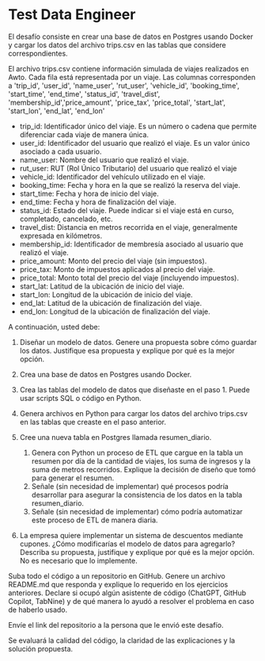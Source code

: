 # Test Data Engineer

El desafío consiste en crear una base de datos en Postgres usando Docker y cargar los datos del archivo trips.csv en las tablas que considere correspondientes.

El archivo trips.csv contiene información simulada de viajes realizados en Awto. Cada fila está representada por un viaje. Las columnas corresponden a 'trip_id', 'user_id', 'name_user', 'rut_user', 'vehicle_id', 'booking_time', 'start_time', 'end_time', 'status_id', 'travel_dist', 'membership_id','price_amount', 'price_tax', 'price_total', 'start_lat', 'start_lon', 'end_lat', 'end_lon'

- trip_id: Identificador único del viaje. Es un número o cadena que permite diferenciar cada viaje de manera única.
- user_id: Identificador del usuario que realizó el viaje. Es un valor único asociado a cada usuario.
- name_user: Nombre del usuario que realizó el viaje.
- rut_user: RUT (Rol Único Tributario) del usuario que realizó el viaje
- vehicle_id: Identificador del vehículo utilizado en el viaje.
- booking_time: Fecha y hora en la que se realizó la reserva del viaje.
- start_time: Fecha y hora de inicio del viaje.
- end_time: Fecha y hora de finalización del viaje.
- status_id: Estado del viaje. Puede indicar si el viaje está en curso, completado, cancelado, etc.
- travel_dist: Distancia en metros recorrida en el viaje, generalmente expresada en kilómetros.
- membership_id: Identificador de membresía asociado al usuario que realizó el viaje.
- price_amount: Monto del precio del viaje (sin impuestos).
- price_tax: Monto de impuestos aplicados al precio del viaje.
- price_total: Monto total del precio del viaje (incluyendo impuestos).
- start_lat: Latitud de la ubicación de inicio del viaje.
- start_lon: Longitud de la ubicación de inicio del viaje.
- end_lat: Latitud de la ubicación de finalización del viaje.
- end_lon: Longitud de la ubicación de finalización del viaje.

A continuación, usted debe:

1. Diseñar un modelo de datos. Genere una propuesta sobre cómo guardar los datos. Justifique esa propuesta y explique por qué es la mejor opción.

2. Crea una base de datos en Postgres usando Docker.

3. Crea las tablas del modelo de datos que diseñaste en el paso 1. Puede usar scripts SQL o código en Python.

4. Genera archivos en Python para cargar los datos del archivo trips.csv en las tablas que creaste en el paso anterior.

5. Cree una nueva tabla en Postgres llamada resumen_diario.

   1. Genera con Python un proceso de ETL que cargue en la tabla un resumen por día de la cantidad de viajes, los suma de ingresos y la suma de metros recorridos. Explique la decisión de diseño que tomó para generar el resumen.
   2. Señale (sin necesidad de implementar) qué procesos podría desarrollar para asegurar la consistencia de los datos en la tabla resumen_diario.
   3. Señale (sin necesidad de implementar) cómo podría automatizar este proceso de ETL de manera diaria.

6. La empresa quiere implementar un sistema de descuentos mediante cupones. ¿Cómo modificarías el modelo de datos para agregarlo? Describa su propuesta, justifique y explique por qué es la mejor opción. No es necesario que lo implemente.

Suba todo el código a un repositorio en GitHub. Genere un archivo README.md que responda y explique lo requerido en los ejercicios anteriores. Declare si ocupó algún asistente de código (ChatGPT, GitHub Copilot, TabNine) y de qué manera lo ayudó a resolver el problema en caso de haberlo usado.

Envíe el link del repositorio a la persona que le envió este desafío.

Se evaluará la calidad del código, la claridad de las explicaciones y la solución propuesta.